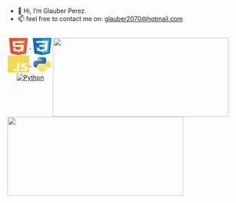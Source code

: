 - 👋 Hi, I’m Glauber Perez.
- 📫 feel free to contact me on: glauber2070@hotmail.com
##
<div>
<a href="https://github.com/gperez24">
   <img height="180em" width="400em" align="right" src="https://github-readme-stats.vercel.app/api?username=glauberperez&show_icons=true&theme=github_dark&include_all_commits=true&count_private=true"/>
  <img height="180em" width="400em" align="left" src="https://github-readme-stats.vercel.app/api/top-langs/?username=glauberperez&layout=compact&langs_count=7&theme=github_dark"/>
  </div>
   <div align="center">
  <img align="center" alt="HTML" height="40" width="50" src="https://raw.githubusercontent.com/devicons/devicon/master/icons/html5/html5-original.svg">
  <img align="center" alt="CSS" height="40" width="50" src="https://raw.githubusercontent.com/devicons/devicon/master/icons/css3/css3-original.svg">
  <img align="center" alt="Js" height="40" width="50" src="https://raw.githubusercontent.com/devicons/devicon/master/icons/javascript/javascript-plain.svg">
  <img align="center" alt="Python" height="40" width="50" src="https://raw.githubusercontent.com/devicons/devicon/master/icons/python/python-original.svg">
  <img align="center" alt="Python" height="40" width="50" src="https://cdn.jsdelivr.net/gh/devicons/devicon/icons/java/java-original.svg" />
   </div> 
<!---
<img align="left" height="180em" width="400em" src="https://github-readme-stats.vercel.app/api?username=gperez24&show_icons=true&theme=github_dark&include_all_commits=true&count_private=true"/>
  <img height="180em" width="400em" src="https://github-readme-stats.vercel.app/api/top-langs/?username=gperez24&show_icons=true&theme=github_dark&include_all_commits=true&count_private=true"/>
iae meu parcero
--->

